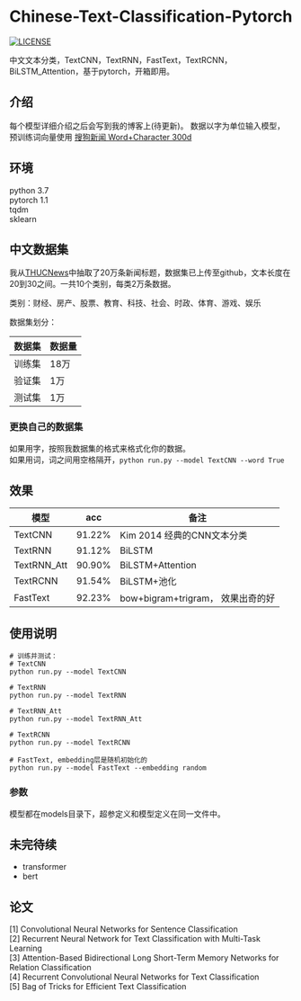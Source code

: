 # Chinese-Text-Classification-Pytorch
[![LICENSE](https://img.shields.io/badge/license-Anti%20996-blue.svg)](https://github.com/996icu/996.ICU/blob/master/LICENSE)

中文文本分类，TextCNN，TextRNN，FastText，TextRCNN，BiLSTM_Attention，基于pytorch，开箱即用。
## 介绍
每个模型详细介绍之后会写到我的博客上(待更新)。
数据以字为单位输入模型，预训练词向量使用 [搜狗新闻 Word+Character 300d](https://github.com/Embedding/Chinese-Word-Vectors)

## 环境
python 3.7  
pytorch 1.1  
tqdm  
sklearn

## 中文数据集
我从[THUCNews](http://thuctc.thunlp.org/)中抽取了20万条新闻标题，数据集已上传至github，文本长度在20到30之间。一共10个类别，每类2万条数据。

类别：财经、房产、股票、教育、科技、社会、时政、体育、游戏、娱乐

数据集划分：

数据集|数据量
--|--
训练集|18万
验证集|1万
测试集|1万


### 更换自己的数据集
如果用字，按照我数据集的格式来格式化你的数据。  
如果用词，词之间用空格隔开，`python run.py --model TextCNN --word True`  


## 效果

模型|acc|备注
--|--|--
TextCNN|91.22%|Kim 2014 经典的CNN文本分类
TextRNN|91.12%|BiLSTM 
TextRNN_Att|90.90%|BiLSTM+Attention
TextRCNN|91.54%|BiLSTM+池化
FastText|92.23%|bow+bigram+trigram， 效果出奇的好

## 使用说明
```
# 训练并测试：
# TextCNN
python run.py --model TextCNN

# TextRNN
python run.py --model TextRNN

# TextRNN_Att
python run.py --model TextRNN_Att

# TextRCNN
python run.py --model TextRCNN

# FastText, embedding层是随机初始化的
python run.py --model FastText --embedding random 
```

### 参数
模型都在models目录下，超参定义和模型定义在同一文件中。  

## 未完待续
 - transformer  
 - bert  

## 论文
[1] Convolutional Neural Networks for Sentence Classification  
[2] Recurrent Neural Network for Text Classification with Multi-Task Learning  
[3] Attention-Based Bidirectional Long Short-Term Memory Networks for Relation Classification  
[4] Recurrent Convolutional Neural Networks for Text Classification  
[5] Bag of Tricks for Efficient Text Classification  
